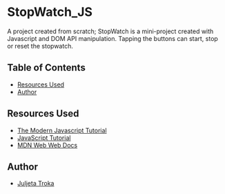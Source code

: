 # StopWatch_JS

A project created from scratch; StopWatch is a mini-project created with Javascript and DOM API manipulation.
Tapping the buttons can start, stop or reset the stopwatch.

## Table of Contents

* [Resources Used](#resourcesused)
* [Author](#Author)

## Resources Used
- [The Modern Javascript Tutorial](https://javascript.info/)
- [JavaScript Tutorial](https://www.javascripttutorial.net/)
- [MDN Web Web Docs](https://developer.mozilla.org/en-US/)

## Author 
- [Juljeta Troka](https://www.linkedin.com/in/juljetatroka/)
